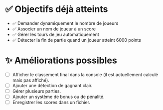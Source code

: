 # ✅ Objectifs déjà atteints

- ✅ Demander dynamiquement le nombre de joueurs
- ✅ Associer un nom de joueur à un score
- ✅ Gérer les tours de jeu automatiquement
- ✅ Détecter la fin de partie quand un joueur atteint 6000 points

# ✨ Améliorations possibles

- [ ] Afficher le classement final dans la console (il est actuellement calculé mais pas affiché).
- [ ] Ajouter une détection de gagnant clair.
- [ ] Gérer plusieurs parties.
- [ ] Ajouter un système de bonus ou de pénalité.
- [ ] Enregistrer les scores dans un fichier.